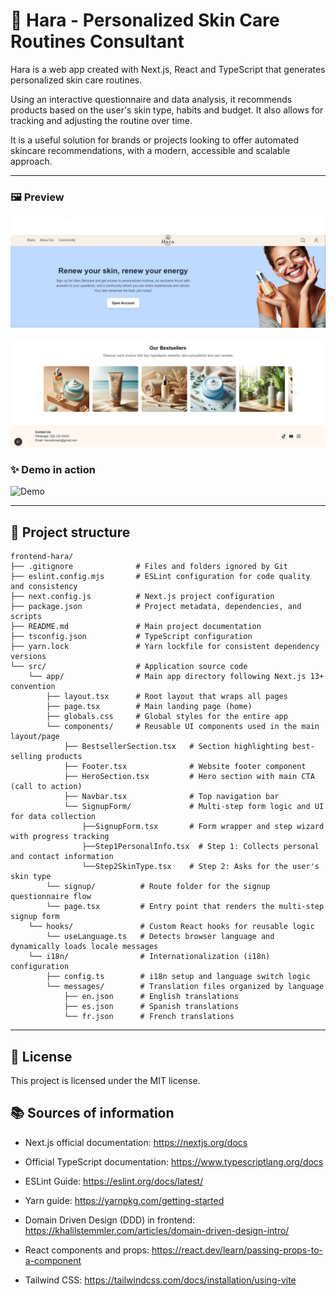 
# 🌟 Hara - Personalized Skin Care Routines Consultant

Hara is a web app created with Next.js, React and TypeScript that generates personalized skin care routines.

Using an interactive questionnaire and data analysis, it recommends products based on the user's skin type, habits and budget. It also allows for tracking and adjusting the routine over time.

It is a useful solution for brands or projects looking to offer automated skincare recommendations, with a modern, accessible and scalable approach.

---

### 🖼️ Preview

![demo1](./assets/demo1.JPG)

![demo2](./assets/demo2.JPG)

### ✨ Demo in action

![Demo](./assets/demo.gif)

---

## 📂 Project structure
```
frontend-hara/
├── .gitignore              # Files and folders ignored by Git
├── eslint.config.mjs       # ESLint configuration for code quality and consistency
├── next.config.js          # Next.js project configuration
├── package.json            # Project metadata, dependencies, and scripts
├── README.md               # Main project documentation
├── tsconfig.json           # TypeScript configuration
├── yarn.lock               # Yarn lockfile for consistent dependency versions
└── src/                    # Application source code
    └── app/                # Main app directory following Next.js 13+ convention
        ├── layout.tsx      # Root layout that wraps all pages
        ├── page.tsx        # Main landing page (home)
        ├── globals.css     # Global styles for the entire app
        └── components/     # Reusable UI components used in the main layout/page      
            ├── BestsellerSection.tsx   # Section highlighting best-selling products
            ├── Footer.tsx              # Website footer component
            ├── HeroSection.tsx         # Hero section with main CTA (call to action)
            ├── Navbar.tsx              # Top navigation bar
            └── SignupForm/             # Multi-step form logic and UI for data collection
                ├──SignupForm.tsx       # Form wrapper and step wizard with progress tracking
                ├──Step1PersonalInfo.tsx  # Step 1: Collects personal and contact information
                └──Step2SkinType.tsx    # Step 2: Asks for the user's skin type
        └── signup/          # Route folder for the signup questionnaire flow
        └── page.tsx         # Entry point that renders the multi-step signup form
    └── hooks/               # Custom React hooks for reusable logic
        └── useLanguage.ts   # Detects browser language and dynamically loads locale messages
    └── i18n/                # Internationalization (i18n) configuration
        ├── config.ts        # i18n setup and language switch logic
        └── messages/        # Translation files organized by language
            ├── en.json      # English translations
            ├── es.json      # Spanish translations
            └── fr.json      # French translations
```
---

## 📄 License

This project is licensed under the MIT license.

## 📚 Sources of information

* Next.js official documentation: https://nextjs.org/docs

* Official TypeScript documentation: https://www.typescriptlang.org/docs

* ESLint Guide: https://eslint.org/docs/latest/

* Yarn guide: https://yarnpkg.com/getting-started

* Domain Driven Design (DDD) in frontend: https://khalilstemmler.com/articles/domain-driven-design-intro/

* React components and props: https://react.dev/learn/passing-props-to-a-component

* Tailwind CSS: https://tailwindcss.com/docs/installation/using-vite

